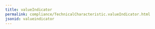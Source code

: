 ```yaml
---
title: valueIndicator
permalink: compliance/TechnicalCharacteristic.valueIndicator.html
jsonid: valueindicator
---
```

